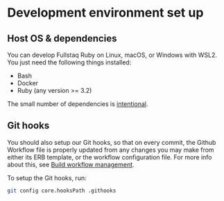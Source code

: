 # Development environment set up

## Host OS & dependencies

You can develop Fullstaq Ruby on Linux, macOS, or Windows with WSL2. You just need the following things installed:

 * Bash
 * Docker
 * Ruby (any version >= 3.2)

The small number of dependencies is [intentional](minimal-dependencies-principle.md).

## Git hooks

You should also setup our Git hooks, so that on every commit, the Github Workflow file is properly updated from any changes you may make from either its ERB template, or the workflow configuration file. For more info about this, see [Build workflow management](build-workflow-management.md).

To setup the Git hooks, run:

~~~bash
git config core.hooksPath .githooks
~~~
